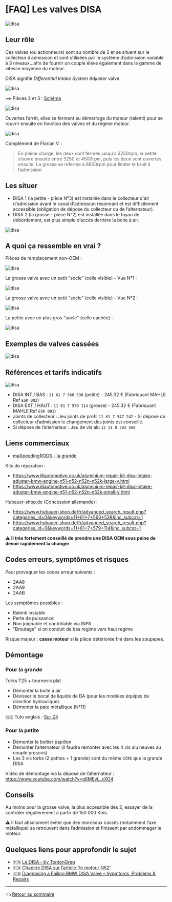 # [FAQ] Les valves DISA

![disa](../images/DISA/disa_01.jpg)

## Leur rôle

Ces valves (ou actionneurs) sont au nombre de 2 et se situent sur le collecteur d’admission et sont utilisées par le système d’admission variable à 3 niveaux...afin de fournir un couple élevé également dans la gamme de vitesse moyenne du moteur.

DISA signifie _Differential Intake System Adjuster_ valve

![disa](../images/DISA/disa_03.jpg)

==> Pièces 2 et 3 : [Schéma](http://fr.bmwfans.info/parts-catalog/E87/Europe/130i-N52/L-N/jan2006/browse/engine/intake_manifold_system/)

![disa](../images/DISA/disa_schema.png)

Ouvertes l’arrêt, elles se ferment au démarrage du moteur (ralenti) pour se rouvrir ensuite en fonction des valves et du régime moteur.

![disa](../images/DISA/disa_02.jpg)

Complément de Florian V. :

> En pleine charge, les deux sont fermés jusqu’a 3250rpm, la petite s’ouvre ensuite entre 3250 et 4500rpm, puis les deux sont ouvertes ensuite. La grosse se referme à 6800rpm pour limiter le bruit à l’admission.

## Les situer

- DISA 1 (la petite - pièce N°3) est installée dans le collecteur d'air d'admission avant le canal d'admission résonnant et est difficilement accessible (obligation de dépose du collecteur ou de l’alternateur).
- DISA 2  (la grosse - pièce N°2) est installée dans le tuyau de débordement, est plus simple d’accès derrière la boite à air.

![disa](../images/DISA/disa_04.jpg)

## A quoi ça ressemble en vrai ?

Pièces de remplacement non-OEM :

![disa](../images/DISA/disa_05.jpg)

La grosse valve avec un petit "socle" (celle visible) - Vue N°1 :

![disa](../images/DISA/disa_06.jpg)

La grosse valve avec un petit "socle" (celle visible) - Vue N°2 :

![disa](../images/DISA/disa_07.jpg)

La petite avec un plus gros "socle" (celle cachée) :

![disa](../images/DISA/disa_08.jpg)

## Exemples de valves cassées

![disa](../images/DISA/disa_09.jpg)

## Références et tarifs indicatifs

![disa](../images/DISA/disa_10.jpg)

- DISA INT / BAS : `11 61 7 560 538` (petite) - 245.32 € (Fabriquant MAHLE Ref `ESK 002`)
- DISA EXT / HAUT : `11 61 7 579 114` (grosse) - 245.32 € (Fabriquant MAHLE Ref `ESK 001`)
- Joints de collecteur : Jeu joints de profil `11 61 7 547 242` - Si dépose du collecteur d’admission le changement des joints est conseillé.
- Si dépose de l’alternateur : Jeu de vis alu `12 31 0 392 568`

## Liens commerciaux

- [maXpeedingRODS - la grande](https://fr.maxpeedingrods.com/product/for-bmw-e87-e81-e90-e60-left-11617522929-air-intake-manifold-flap-adjuster-valve.html)
<!--
- [Amazon - la grande](https://www.amazon.fr/dp/B07BSZM1LD?ref=ppx_pop_mob_ap_share)
- [Amazon - les 2](https://www.amazon.fr/valves-INTAKE-MANIFOLD-11617579114-11617560538/dp/B07PY2NL6T/ref=pd_sbs_263_1/261-7187806-2591612)
-->
Kits de réparation :

- <https://www.i6automotive.co.uk/aluminium-repair-kit-disa-intake-aduster-bmw-engine-n51-n52-n52n-n52k-large-v.html>
- <https://www.i6automotive.co.uk/aluminium-repair-kit-disa-intake-aduster-bmw-engine-n51-n52-n52n-n52k-small-v.html>

Hubauer-shop.de (Concession allemande) :

- <https://www.hubauer-shop.de/fr/advanced_search_result.php?categories_id=0&keywords=11+61+7+560+538&inc_subcat=1>
- <https://www.hubauer-shop.de/fr/advanced_search_result.php?categories_id=0&keywords=11+61+7+579+114&inc_subcat=1>

<!--
Oscaro (ex: Febi Bilstein) :

- La grande <https://www.oscaro.com/fr/search?q=11%206%2017%20579%20114>
- La petite <https://www.oscaro.com/fr/search?q=11%2061%207%20560%20538>
-->

:warning: **Il très fortement conseillé de prendre une DISA OEM sous peine de devoir rapidement la changer**

## Codes erreurs, symptômes et risques

Peut provoquer les codes erreur suivants :

- 2AA8
- 2AA9
- 2AAB

Les symptômes possibles :

- Ralenti instable
- Perte de puissance
- Non joignable et contrôlable via INPA
- "Broutage" si on conduit de bas regime vers haut regime

Risque majeur : **casse moteur** si la pièce détériorée fini dans les soupapes.

## Démontage

### Pour la grande

Torks T25 + tournevis plat

- Démonter la boite à air
- Dévisser le bocal de liquide de DA (pour les modèles équipés de direction hydraulique).
- Démonter la pate métallique (N°11)

:gb: Tuto anglais : [Sur Z4](https://z4-forum.com/forum/viewtopic.php?f=30&t=36349)

### Pour la petite

- Démonter le boîtier papillon
- Démonter l’alternateur (il faudra remonter avec les 4 vis alu neuves au couple prescris)
- Les 3 vis torks (2 petites + 1 grande) sont du même côté que la grande DISA

Vidéo de démontage via la dépose de l’alternateur : <https://www.youtube.com/watch?v=g6MEvL_xXO4>

## Conseils

Au moins pour la grosse valve, la plus accessible des 2, essayer de la contrôler régulièrement à partir de 150 000 Kms.

:warning: Il faut absolument éviter que des morceaux cassés (notamment l’axe métallique) se retrouvent dans l’admission et finissent par endommager le moteur.

## Quelques liens pour approfondir le sujet

- :fr: [Le DISA - by TontonGreg](https://www.tontongreg.fr/bmw-disa/)
- :fr: [Chapitre DISA sur l’article “le moteur N52”](https://www.forumbmw.net/topic-143-le-moteur-bmw-n52.html)
- :gb: [Diagnosing a Failing BMW DISA Valve – Sypmtoms, Problems & Repairs](https://bmwtuning.co/failing-disa-valve/)

---
:point_left: [Retour au sommaire](../README.md#sommaire)

